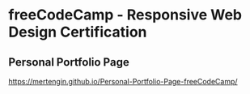 # freeCodeCamp - Responsive Web Design Certification
## Personal Portfolio Page
https://mertengin.github.io/Personal-Portfolio-Page-freeCodeCamp/
